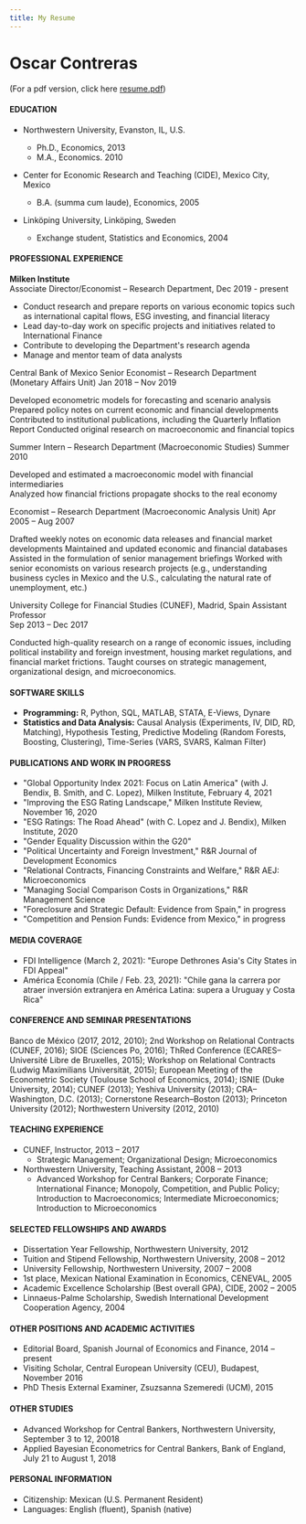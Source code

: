 ```yaml
---
title: My Resume
---
```

# Oscar Contreras

(For a pdf version, click here [resume.pdf](./resume_contreras.pdf))

#### EDUCATION
- Northwestern University, Evanston, IL, U.S. <br> 
  - Ph.D., Economics, 2013 <br> 
  - M.A., Economics. 2010 <br> 

- Center for Economic Research and Teaching (CIDE), Mexico City, Mexico <br> 
  - B.A. (summa cum laude), Economics, 2005 <br> 
- Linköping University, Linköping, Sweden <br> 
  - Exchange student, Statistics and Economics, 2004 <br> 


#### PROFESSIONAL EXPERIENCE

**Milken Institute** <br>
Associate Director/Economist – Research Department, Dec 2019 - present
  - Conduct research and prepare reports on various economic topics such as international capital flows, ESG investing, and financial literacy
  - Lead day-to-day work on specific projects and initiatives related to International Finance
  - Contribute to developing the Department's research agenda
  - Manage and mentor team of data analysts

Central Bank of Mexico
Senior Economist – Research Department (Monetary Affairs Unit)
Jan 2018 – Nov 2019

Developed econometric models for forecasting and scenario analysis
Prepared policy notes on current economic and financial developments
Contributed to institutional publications, including the Quarterly Inflation Report
Conducted original research on macroeconomic and financial topics

Summer Intern – Research Department (Macroeconomic Studies)
Summer 2010

Developed and estimated a macroeconomic model with financial intermediaries           
Analyzed how financial frictions propagate shocks to the real economy

Economist – Research Department (Macroeconomic Analysis Unit)
Apr 2005 – Aug 2007

Drafted weekly notes on economic data releases and financial market developments
Maintained and updated economic and financial databases
Assisted in the formulation of senior management briefings
Worked with senior economists on various research projects (e.g., understanding business cycles in
Mexico and the U.S., calculating the natural rate of unemployment, etc.)

University College for Financial Studies (CUNEF), Madrid, Spain
Assistant Professor                                                                                                             
   Sep 2013 – Dec 2017

Conducted high-quality research on a range of economic issues, including political 
instability and foreign investment, housing market regulations, and financial market frictions.
Taught courses on strategic management, organizational design, and microeconomics.         
 
#### SOFTWARE SKILLS
* **Programming:** R, Python, SQL, MATLAB, STATA, E-Views, Dynare <br>
* **Statistics and Data Analysis:** Causal Analysis (Experiments, IV, DID, RD, Matching), Hypothesis Testing, Predictive Modeling (Random Forests, Boosting, Clustering), Time-Series (VARS, SVARS, Kalman Filter) <br>

#### PUBLICATIONS AND WORK IN PROGRESS
* "Global Opportunity Index 2021: Focus on Latin America" (with J. Bendix, B. Smith, and C. Lopez), Milken Institute, February 4, 2021 <br>
* "Improving the ESG Rating Landscape," Milken Institute Review, November 16, 2020 <br>
* "ESG Ratings: The Road Ahead" (with C. Lopez and J. Bendix), Milken Institute, 2020 <br>
* "Gender Equality Discussion within the G20" <br>
* "Political Uncertainty and Foreign Investment," R&R Journal of Development Economics <br>
* "Relational Contracts, Financing Constraints and Welfare," R&R AEJ: Microeconomics <br>
* "Managing Social Comparison Costs in Organizations," R&R Management Science <br>
* "Foreclosure and Strategic Default: Evidence from Spain," in progress <br>
* "Competition and Pension Funds: Evidence from Mexico," in progress <br>

#### MEDIA COVERAGE
* FDI Intelligence (March 2, 2021): "Europe Dethrones Asia's City States in FDI Appeal" <br>
* América Economía (Chile / Feb. 23, 2021): "Chile gana la carrera por atraer inversión extranjera en América Latina: supera a Uruguay y Costa Rica" <br>
 
#### CONFERENCE AND SEMINAR PRESENTATIONS
Banco de México (2017, 2012, 2010); 2nd Workshop on Relational Contracts (CUNEF, 2016); SIOE (Sciences Po, 2016);  ThRed Conference (ECARES–Université Libre de Bruxelles, 2015); Workshop on Relational Contracts (Ludwig Maximilians Universität, 2015); European Meeting of the Econometric Society (Toulouse School of Economics, 2014); ISNIE (Duke University, 2014); CUNEF (2013); Yeshiva University (2013); CRA–Washington, D.C. (2013); Cornerstone Research–Boston (2013); Princeton University (2012); Northwestern University (2012, 2010) <br>
 
#### TEACHING EXPERIENCE
- CUNEF, Instructor, 2013 – 2017 <br> 
  - Strategic Management; Organizational Design; Microeconomics <br> 
- Northwestern University, Teaching Assistant, 2008 – 2013 <br> 
  - Advanced Workshop for Central Bankers; Corporate Finance; International Finance; Monopoly, Competition, and Public Policy; Introduction to Macroeconomics; Intermediate Microeconomics; Introduction to Microeconomics <br> 
 
#### SELECTED FELLOWSHIPS AND AWARDS
* Dissertation Year Fellowship, Northwestern University, 2012 <br> 
* Tuition and Stipend Fellowship, Northwestern University, 2008 – 2012 <br> 
* University Fellowship, Northwestern University, 2007 – 2008 <br> 
* 1st place, Mexican National Examination in Economics, CENEVAL, 2005 <br> 
* Academic Excellence Scholarship (Best overall GPA), CIDE, 2002 – 2005 <br> 
* Linnaeus-Palme Scholarship, Swedish International Development Cooperation Agency, 2004 <br> 
 
#### OTHER POSITIONS AND ACADEMIC ACTIVITIES
* Editorial Board, Spanish Journal of Economics and Finance, 2014 – present <br> 
* Visiting Scholar, Central European University (CEU), Budapest, November 2016 <br> 
* PhD Thesis External Examiner, Zsuzsanna Szemeredi (UCM), 2015 <br> 
 
#### OTHER STUDIES
* Advanced Workshop for Central Bankers, Northwestern University, September 3 to 12, 20018 <br> 
* Applied Bayesian Econometrics for Central Bankers, Bank of England, July 21 to August 1, 2018 <br>
 
#### PERSONAL INFORMATION
* Citizenship: Mexican (U.S. Permanent Resident) <br>
* Languages: English (fluent), Spanish (native) <br>

